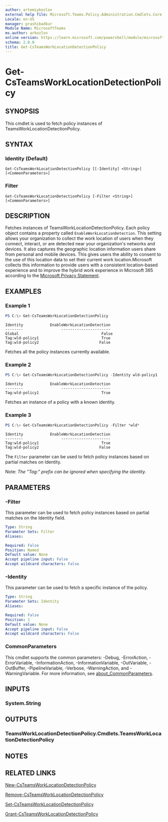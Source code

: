 ```yaml
---
author: artemiykozlov
external help file: Microsoft.Teams.Policy.Administration.Cmdlets.Core.dll-Help.xml
Locale: en-US
manager: prashibadkur
Module Name: MicrosoftTeams
ms.author: arkozlov
online version: https://learn.microsoft.com/powershell/module/microsoftteams/get-csteamsworklocationdetectionpolicy
schema: 2.0.0
title: Get-CsTeamsWorkLocationDetectionPolicy
---
```


# Get-CsTeamsWorkLocationDetectionPolicy

## SYNOPSIS
This cmdlet is used to fetch policy instances of TeamsWorkLocationDetectionPolicy.

## SYNTAX

### Identity (Default)
```
Get-CsTeamsWorkLocationDetectionPolicy [[-Identity] <String>] [<CommonParameters>]
```

### Filter
```
Get-CsTeamsWorkLocationDetectionPolicy [-Filter <String>] [<CommonParameters>]
```

## DESCRIPTION
Fetches instances of TeamsWorkLocationDetectionPolicy. Each policy object contains a property called `EnableWorkLocationDetection`. This setting allows your organization to collect the work location of users when they connect, interact, or are detected near your organization's networks and devices. It also captures the geographic location information users share from personal and mobile devices.
This gives users the ability to consent to the use of this location data to set their current work location.Microsoft collects this information to provide users with a consistent location-based experience and to improve the hybrid work experience in Microsoft 365 according to the [Microsoft Privacy Statement](https://go.microsoft.com/fwlink/?LinkId=521839).

## EXAMPLES

### Example 1
```powershell
PS C:\> Get-CsTeamsWorkLocationDetectionPolicy
```
```output
Identity            EnableWorkLocationDetection
--------                 ----------------------
Global                                     False
Tag:wld-policy1                            True
Tag:wld-policy2                           False
```
Fetches all the policy instances currently available.

### Example 2
```powershell
PS C:\> Get-CsTeamsWorkLocationDetectionPolicy -Identity wld-policy1
```
```output
Identity            EnableWorkLocationDetection
--------                 ----------------------
Tag:wld-policy1                            True
```
Fetches an instance of a policy with a known identity.

### Example 3
```powershell
PS C:\> Get-CsTeamsWorkLocationDetectionPolicy -Filter *wld*
```
```output
Identity            EnableWorkLocationDetection
--------                 ----------------------
Tag:wld-policy1                            True
Tag:wld-policy2                           False
```
The `Filter` parameter can be used to fetch policy instances based on partial matches on Identity.

Note: _The "Tag:" prefix can be ignored when specifying the identity._

## PARAMETERS

### -Filter
This parameter can be used to fetch policy instances based on partial matches on the Identity field.

```yaml
Type: String
Parameter Sets: Filter
Aliases:

Required: False
Position: Named
Default value: None
Accept pipeline input: False
Accept wildcard characters: False
```

### -Identity
This parameter can be used to fetch a specific instance of the policy.

```yaml
Type: String
Parameter Sets: Identity
Aliases:

Required: False
Position: 1
Default value: None
Accept pipeline input: False
Accept wildcard characters: False
```

### CommonParameters
This cmdlet supports the common parameters: -Debug, -ErrorAction, -ErrorVariable, -InformationAction, -InformationVariable, -OutVariable, -OutBuffer, -PipelineVariable, -Verbose, -WarningAction, and -WarningVariable. For more information, see [about_CommonParameters](http://go.microsoft.com/fwlink/?LinkID=113216).

## INPUTS

### System.String

## OUTPUTS

### TeamsWorkLocationDetectionPolicy.Cmdlets.TeamsWorkLocationDetectionPolicy

## NOTES

## RELATED LINKS
[New-CsTeamsWorkLocationDetectionPolicy](https://learn.microsoft.com/powershell/module/microsoftteams/new-csteamsworklocationdetectionpolicy)

[Remove-CsTeamsWorkLocationDetectionPolicy](https://learn.microsoft.com/powershell/module/microsoftteams/remove-csteamsworklocationdetectionpolicy)

[Set-CsTeamsWorkLocationDetectionPolicy](https://learn.microsoft.com/powershell/module/microsoftteams/set-csteamsworklocationdetectionpolicy)

[Grant-CsTeamsWorkLocationDetectionPolicy](https://learn.microsoft.com/powershell/module/microsoftteams/grant-csteamsworklocationdetectionpolicy)

